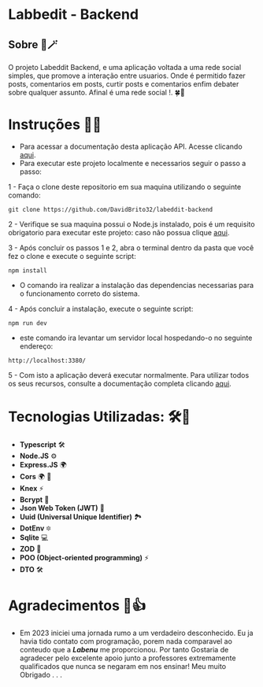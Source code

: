 # Labbedit - Backend

## Sobre 🔎🪄
O projeto Labeddit Backend, e uma aplicação voltada a uma rede social simples, que promove a interação entre usuarios. Onde é permitido fazer posts, comentarios em posts, curtir posts e comentarios enfim debater sobre qualquer assunto. Afinal é uma rede social !. 🍀🎉

# Instruções 📜📰
- Para acessar a documentação desta aplicação API. Acesse clicando [aqui]('').
- Para executar este projeto localmente e necessarios seguir o passo a passo:

1 - Faça o clone deste repositorio em sua maquina utilizando o seguinte comando:
```
git clone https://github.com/DavidBrito32/labeddit-backend
```
2 - Verifique se sua maquina possui o Node.js instalado, pois é um requisito obrigatorio para executar este projeto: caso não possua clique [aqui](https://nodejs.org/en/download/current).

3 - Após concluir os passos 1 e 2, abra o terminal dentro da pasta que você fez o clone e execute o seguinte script:
```
npm install
```
- O comando ira realizar a instalação das dependencias necessarias para o funcionamento correto do sistema.

4 - Após concluir a instalação, execute o seguinte script:
```
npm run dev
```

- este comando ira levantar um servidor local hospedando-o no seguinte endereço:
```
http://localhost:3380/
```

5 - Com isto a aplicação deverá executar normalmente. Para utilizar todos os seus recursos, consulte a documentação completa clicando [aqui]().

# Tecnologias Utilizadas: 🛠️🔩
- **Typescript** 🛠️
- **Node.JS** ⚙️
- **Express.JS** 🌍
- **Cors** 🌍 🔏
- **Knex** ⚡
- **Bcrypt** 🔐
- **Json Web Token (JWT)** 🗼
- **Uuid (Universal Unique Identifier)** 🏞️
- **DotEnv** 🔯
- **Sqlite** 💻
- **ZOD** 💊
- **POO (Object-oriented programming)** ⚡
- **DTO** 🛠️

# Agradecimentos 🤝👍

- Em 2023 iniciei uma jornada rumo a um verdadeiro desconhecido. Eu ja havia tido contato com programação, porem nada comparavel ao conteudo que a _**Labenu**_ me proporcionou. Por tanto Gostaria de agradecer pelo excelente apoio junto a professores extremamente qualificados que nunca se negaram em nos ensinar! Meu muito Obrigado . . .